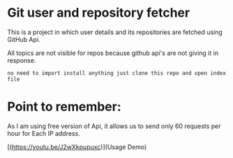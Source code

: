 # Git user and repository fetcher
This is a project in which user details and its repositories are fetched using GitHub Api.

All topics are not visible for repos because github api's are not giving it in response.

`no need to import install anything just clone this repo and open index file`

# Point to remember:
As I am using free version of Api, it allows us to send only 60 requests per hour for Each IP address.

[(https://youtu.be/J2wXkpupuxc)](Usage Demo)

